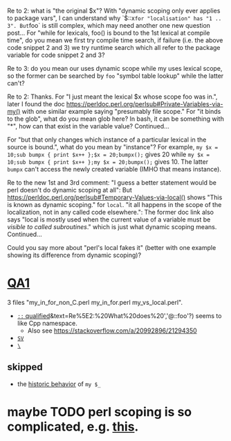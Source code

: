 Re to 2: what is "the original $x"? With "dynamic scoping only ever applies to package vars", I can understand why `$::x` for "localisation" has "1 .. 3". But `foo` is still complex, which may need another one new question post... For "while for lexicals, foo() is bound to the 1st lexical at compile time", do you mean we first try compile time search, if failure (i.e. the above code snippet 2 and 3) we try runtime search which all  refer to the package variable for code snippet 2 and 3?

Re to 3: do you mean our uses dynamic scope while my uses lexical scope, so the former can be searched by `foo` "symbol table lookup" while the latter can't?

Re to 2: Thanks. For "I just meant the lexical $x whose scope foo was in.", later I found the doc https://perldoc.perl.org/perlsub#Private-Variables-via-my() with one similar example saying "presumably file scope." For "it binds to the glob", what do you mean glob here? In bash, it can be something with "*", how can that exist in the variable value? Continued...

For "but that only changes which instance of a particular lexical in the source is bound.", what do you mean by "instance"? For example, `my $x = 10;sub bumpx { print $x++ };$x = 20;bumpx();` gives 20 while `my $x = 10;sub bumpx { print $x++ };my $x = 20;bumpx();` gives 10. The latter `bumpx` can't access the newly created variable (IMHO that means instance).

Re to the new 1st and 3rd comment: "I guess a better statement would be perl doesn't do dynamic scoping at all": But https://perldoc.perl.org/perlsub#Temporary-Values-via-local() shows "This is known as dynamic scoping." for `local`. "it all happens in the scope of the localization, not in any called code elsewhere.": The former doc link also says "local is mostly used when the current value of a variable must be *visible to called subroutines*." which is just what dynamic scoping means. Continued...

Could you say more about "perl's local fakes it" (better with one example showing its difference from dynamic scoping)?
# [QA1](https://stackoverflow.com/q/79492046/21294350)
3 files "my_in_for_non_C.perl  my_in_for.perl  my_vs_local.perl".
- [`::` qualified](https://www.perlmonks.org/?node_id=1143881#:~:text=Replies%20are%20listed%20'Best%20First,'@::foo'?&text=Hello%20jmeek%2C%20and%20welcome%20to%20the%20Monastery!&text=In%20all%20cases%2C%20x%20is,preventing%20errors%20from%20use%20strict.)&text=Re%5E2:%20What%20does%20','@::foo'?) seems to like Cpp namespace.
  - Also see https://stackoverflow.com/a/20992896/21294350
- [`SV`](https://perldoc.perl.org/perlguts)
- [`\`](https://stackoverflow.com/a/4173751/21294350)
## skipped
- the [historic behavior](https://stackoverflow.com/a/61026549/21294350) of `my $_`

# maybe TODO perl scoping is so complicated, e.g. [this](https://stackoverflow.com/q/79495318/21294350).

